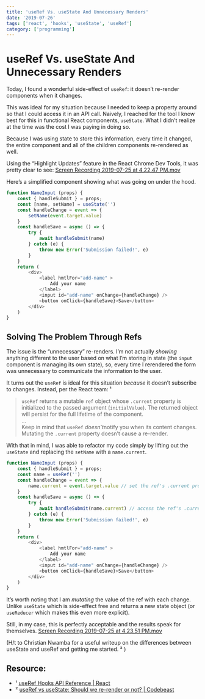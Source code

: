 ```yaml
---
title: 'useRef Vs. useState And Unnecessary Renders'
date: '2019-07-26'
tags: ['react', 'hooks', 'useState', 'useRef']
category: ['programming']
---
```


# useRef Vs. useState And Unnecessary Renders
Today, I found a wonderful side-effect of `useRef`: it doesn’t re-render components when it changes. 

This was ideal for my situation because I needed to keep a property around so that I could access it in an API call. Naively, I reached for the tool I know best for this in functional React components,  `useState`.  What I didn’t realize at the time was the cost I was paying in doing so. 

Because I was using state to store this information, every time it changed, the entire component and all of the children components re-rendered as well. 

Using the “Highlight Updates” feature in the React Chrome Dev Tools, it was pretty clear to see:
<a href='&&&SFLOCALFILEPATH&&&Screen%20Recording%202019-07-25%20at%204.22.47%20PM.mov'>Screen Recording 2019-07-25 at 4.22.47 PM.mov</a>

Here’s a simplified component showing what was going on under the hood.
``` javascript
function NameInput (props) {
    const { handleSubmit } = props;
    const [name, setName] = useState('')
    const handleChange = event => {
        setName(event.target.value)
    }
    const handleSave = async () => {
        try {
            await handleSubmit(name)
        } catch (e) {
            throw new Error('Submission failed!', e)
        }
    }
    return (
        <div>
            <label hmtlFor="add-name" >
                Add your name
            </label>
            <input id="add-name" onChange={handleChange} />
            <button onClick={handleSave}>Save</button>
        </div>
    )
}
```

## Solving The Problem Through Refs
The issue is the “unnecessary” re-renders. I’m not actually _showing_ anything different to the user based on what I’m storing in state (the `input` component is managing its own state), so, every time I rerendered the form was unnecessary to communicate the information to the user. 

It turns out the `useRef` is ideal for this situation _because_ it doesn’t subscribe to changes. Instead, per the React team: ¹ 
> `useRef` returns a mutable `ref` object whose `.current` property is initialized to the passed argument (`initialValue`). The returned object will persist for the full lifetime of the component.  
> …  
> Keep in mind that `useRef` *doesn’t*notify you when its content changes. Mutating the `.current` property doesn’t cause a re-render.  

With that in mind, I was able to refactor my code simply by lifting out the `useState` and replacing the `setName` with a `name.current`.
```javascript
function NameInput (props) {
    const { handleSubmit } = props;
    const name = useRef('')
    const handleChange = event => {
        name.current = event.target.value // set the ref's .current property
    }
    const handleSave = async () => {
        try {
            await handleSubmit(name.current) // access the ref's .current property
        } catch (e) {
            throw new Error('Submission failed!', e)
        }
    }
    return (
        <div>
            <label hmtlFor="add-name" >
                Add your name
            </label>
            <input id="add-name" onChange={handleChange} />
            <button onClick={handleSave}>Save</button>
        </div>
    )
}
```

It’s worth noting that I am _mutating_ the value of the ref with each change. Unlike `useState` which is side-effect free and returns a new state object (or `useReducer` which makes this even more explicit).

Still, in my case, this is perfectly acceptable and the results speak for themselves. 
<a href='&&&SFLOCALFILEPATH&&&Screen%20Recording%202019-07-25%20at%204.23.51%20PM.mov'>Screen Recording 2019-07-25 at 4.23.51 PM.mov</a>

(H/t to Christian Nwamba for a useful writeup on the differences between useState and useRef and getting me started. ² )
## Resource:
* ¹ [useRef Hooks API Reference | React](https://reactjs.org/docs/hooks-reference.html#useref)
* ² [useRef vs useState: Should we re-render or not? | Codebeast](https://www.codebeast.dev/usestate-vs-useref-re-render-or-not/)

